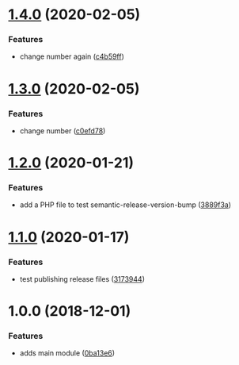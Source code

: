 # [1.4.0](https://github.com/adekbadek/semantic-release-demo/compare/v1.3.0...v1.4.0) (2020-02-05)


### Features

* change number again ([c4b59ff](https://github.com/adekbadek/semantic-release-demo/commit/c4b59ff7d6a04066acd030322edaac7099080f5c))

# [1.3.0](https://github.com/adekbadek/semantic-release-demo/compare/v1.2.0...v1.3.0) (2020-02-05)


### Features

* change number ([c0efd78](https://github.com/adekbadek/semantic-release-demo/commit/c0efd78f28f554e715ed6163b8e7b6bb080eb969))

# [1.2.0](https://github.com/adekbadek/semantic-release-demo/compare/v1.1.0...v1.2.0) (2020-01-21)


### Features

* add a PHP file to test semantic-release-version-bump ([3889f3a](https://github.com/adekbadek/semantic-release-demo/commit/3889f3a))

# [1.1.0](https://github.com/adekbadek/semantic-release-demo/compare/v1.0.0...v1.1.0) (2020-01-17)


### Features

* test publishing release files ([3173944](https://github.com/adekbadek/semantic-release-demo/commit/3173944))

# 1.0.0 (2018-12-01)


### Features

* adds main module ([0ba13e6](https://github.com/adekbadek/semantic-release-demo/commit/0ba13e6))
